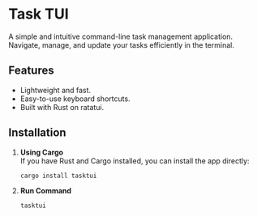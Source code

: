 # Task TUI

A simple and intuitive command-line task management application. Navigate, manage, and update your tasks efficiently in the terminal.

## Features
- Lightweight and fast.
- Easy-to-use keyboard shortcuts.
- Built with Rust on ratatui.

## Installation

1. **Using Cargo**  
   If you have Rust and Cargo installed, you can install the app directly:

   ```bash
   cargo install tasktui

2. **Run Command**

    ```bash
    tasktui
